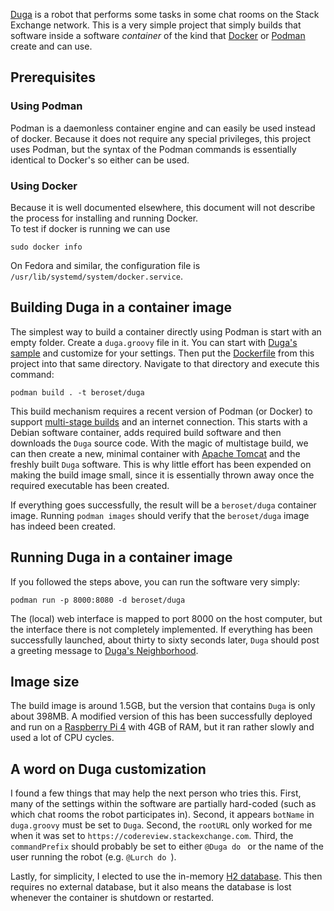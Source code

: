[Duga](https://github.com/Zomis/Duga) is a robot that performs some tasks in some chat rooms on the Stack Exchange network.  This is a very simple project that simply builds that software inside a software *container* of the kind that [Docker](https://www.docker.com/) or [Podman](https://podman.io/) create and can use.

## Prerequisites
### Using Podman
Podman is a daemonless container engine and can easily be used instead of docker.  Because it does not require any special privileges, this project uses Podman, but the syntax of the Podman commands is essentially identical to Docker's so either can be used.

### Using Docker
Because it is well documented elsewhere, this document will not describe the process for installing and running Docker.  
To test if docker is running we can use

    sudo docker info

On Fedora and similar, the configuration file is `/usr/lib/systemd/system/docker.service`.

## Building Duga in a container image
The simplest way to build a container directly using Podman is start with an empty folder.  Create a `duga.groovy` file in it.  You can start with [Duga's sample](https://github.com/Zomis/Duga/blob/develop/src/main/resources/duga_example.groovy) and customize for your settings.  Then put the [Dockerfile](https://github.com/beroset/Duga_container/blob/main/Dockerfile) from this project into that same directory.  Navigate to that directory and execute this command:

    podman build . -t beroset/duga

This build mechanism requires a recent version of Podman (or Docker) to support [multi-stage builds](https://docs.docker.com/develop/develop-images/multistage-build/) and an internet connection.  This starts with a Debian software container, adds required build software and then downloads the `Duga` source code. With the magic of multistage build, we can then create a new, minimal container with [Apache Tomcat](http://tomcat.apache.org/) and the freshly built `Duga` software.  This is why little effort has been expended on making the build image small, since it is essentially thrown away once the required executable has been created.

If everything goes successfully, the result will be a `beroset/duga` container image.  Running `podman images` should verify that the `beroset/duga` image has indeed been created.

## Running Duga in a container image
If you followed the steps above, you can run the software very simply:

    podman run -p 8000:8080 -d beroset/duga

The (local) web interface is mapped to port 8000 on the host computer, but the interface there is not completely implemented.  If everything has been successfully launched, about thirty to sixty seconds later, `Duga` should post a greeting message to [Duga's Neighborhood](https://chat.stackexchange.com/rooms/20298/dugas-neighborhood).

## Image size
The build image is around 1.5GB, but the version that contains `Duga` is only about 398MB.  A modified version of this has been successfully deployed and run on a [Raspberry Pi 4](https://www.raspberrypi.org/products/raspberry-pi-4-model-b/) with 4GB of RAM, but it ran rather slowly and used a lot of CPU cycles.

## A word on Duga customization
I found a few things that may help the next person who tries this.  First, many of the settings within the software are partially hard-coded (such as which chat rooms the robot participates in).  Second, it appears `botName` in `duga.groovy` must be set to `Duga`.  Second, the `rootURL` only worked for me when it was set to `https://codereview.stackexchange.com`. Third, the `commandPrefix` should probably be set to either `@Duga do ` or the name of the user running the robot (e.g. `@Lurch do `).  

Lastly, for simplicity, I elected to use the in-memory [H2 database](https://h2database.com/html/main.html).  This then requires no external database, but it also means the database is lost whenever the container is shutdown or restarted. 

